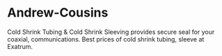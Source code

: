 # Andrew-Cousins
Cold Shrink Tubing &amp; Cold Shrink Sleeving provides secure seal for your coaxial, communications. Best prices of cold shrink tubing, sleeve at Exatrum.
